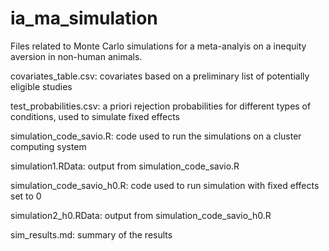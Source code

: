 # ia_ma_simulation

Files related to Monte Carlo simulations for a meta-analyis on a inequity aversion in non-human animals.

covariates_table.csv: covariates based on a preliminary list of potentially eligible studies

test_probabilities.csv: a priori rejection probabilities for different types of conditions, used to simulate fixed effects

simulation_code_savio.R: code used to run the simulations on a cluster computing system

simulation1.RData: output from simulation_code_savio.R

simulation_code_savio_h0.R: code used to run simulation with fixed effects set to 0

simulation2_h0.RData: output from simulation_code_savio_h0.R

sim_results.md: summary of the results
